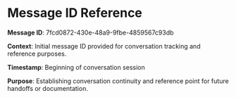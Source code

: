 # Message ID Reference

**Message ID**: 7fcd0872-430e-48a9-9fbe-4859567c93db

**Context**: Initial message ID provided for conversation tracking and reference purposes.

**Timestamp**: Beginning of conversation session

**Purpose**: Establishing conversation continuity and reference point for future handoffs or documentation.
